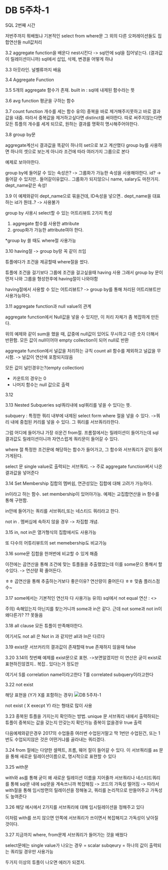 # DB 5주차-1

SQL 2번째 시간

저번주까지 뭐배웠냐
기본적인 select from where문
그 외의 다른 오퍼레이션들도
집합연산들
null값처리

3.2
aggregate function을 배운다
nest시킨다 -> sql안에 sql을 집어넣는다. (결과값이 릴레이션이니까)
sql에서 삽입, 삭제, 변경을 어떻게 하냐

3.3
아웃라인.
널벨류까지 배움

3.4
Aggregate Function

3.5
5개의 aggregate 함수가 존재.
built in : sql에 내제된 함수라는 뜻

3.6
avg function
평균을 구하는 함수

3.7
count function
개수를 세는 함수
유의) 중복을 바로 제거해주지못하고 바로 결과값을 내줌.
	따라서 중복값을 제거하고싶다면 distinct를 써야한다.
	따로 써주지않는다면 모든 튜플의 개수를 세게 되므로, 원하는 결과를 명확히 명시해주어야한다.

3.8
group by문

aggregate계산시 결과값을 똑같이 하나의 set으로 보고 계산했다
group by를 사용하면 하나의 셋으로 보는게 아니라 조건에 따라 여러가지 그룹으로 본다

예제로 보아야한다.

group by에 들어갈 수 있는 속성은? -> 그룹화가 가능한 속성을 사용해야한다.
id? -> 들어갈 수 있지만.. 들어갈이유없다.. 그룹화가 되지않으니
name, salary도 마찬가지.
dept_name같은 속성!

3.9
이 예제와같이 dept_name으로 묶을건데, ID속성을 넣으면..
	dept_name을 대표하는 id가 뭔데..? -> 사용불가

group by 사용시 select할 수 있는 어트리뷰트
2가지 특성
1. aggregate 함수를 사용한 attribute
2. group화가 가능한 attribute여야 한다.

*group by 쓸 때도 where절 사용가능

3.10
having절
-> group by랑 꼭 같이 쓰임

튜플에다가 조건을 제공할때 where절을 썼다.

튜플에 조건을 걸기보다 그룹에 조건을 걸고싶을때 having 사용
그래서 group by 문이 먼저 나와 그룹을 형성한후에 having절이 나와야함

having절에서 사용할 수 있는 어트리뷰트?
	-> group by를 통해 처리된 어트리뷰트만 사용가능하다.

3.11
aggregate function과 null value의 관계

aggregate function에서 Null값을 넣을 수 있지만, 이 처리 자체가 좀 복잡하게 만든다.

위의 예제와 같이 sum을 했을 때, 값중에 null값이 있어도 무시하고 다른 숫자 더해서 반환함.
모든 값이 null이어야 empty collection이 되어 null로 반환

aggregate function에서 널값을 처리하는 규칙
count all 함수를 제외하고 널값을 무시함. -> 널값이 연산에 포함되지않음

모든 값이 널인경우는?(empty collection)
- 카운트의 경우는 0
- 나머지 함수는 null 값으로 출력

3.12

3.13
Nested Subqueries
sql쿼리내에 sql쿼리를 넣을 수 있다는 뜻.

subquery : 특정한 쿼리 내부에 내제된 select form where 절을 넣을 수 있다.
	->쿼리 내에 중첩된 커리를 넣을 수 있다. 그 쿼리를 서브쿼리라한다.

그럼 어디에 들어가냐
가장 쉬운건 from절.
프롬절에서는 릴레이션이 들어가는데 sql 결과값도 릴레이션이니까 자연스럽게 쿼리문이 들어갈 수 있다.

where 절
특정한 조건문에 해당하는 함수가 들어가고, 그 함수와 서브쿼리가 같이 들어가게된다.

select 문
single value로 출력되는 서브쿼리. -> 주로 aggregate function써서 나온 결과값을 넣어준다

3.14
Set Membership
집합의 멤버쉽, 연관성있는 집합에 대해 고려가 가능하다.

in이라고 하는 함수. set membership이 있어야가능.
예제는 교집합연산을 in 함수를 통해 구현함.

in안에 들어가는 쿼리를 서브쿼리,또는 네스티드 쿼리라고 한다.

not in . 멤버십에 속하지 않을 경우
-> 차집합 개념.

3.15
in, not in은 열거형식의 집합에서도 사용가능

또 다수의 어튜리뷰트의 set memebership도 비교가능

3.16
some문
집합을 한꺼번에 비교할 수 있게 해줌

이전에는 곱연산을 통해 조건에 맞는 튜플들을 추출했었는데
이를 some문으 통해서 할 수있다. -> 연산량 확 줄어든다.

ㅎㅎ 곱연산을 통해 추출하는거보다 좋은이유? 연산량이 줄어든다 ㅎㅎ 맞춤 플러스점수~

3.17
some에서는 기본적인 연산자 다 사용가능
유의) sql에서 not equal 연산 : <>

주의)
속해있는지 아닌지를 찾는거니까 some과 in은 같다.
근데 not some과 not in이 왜다른가?
?? 못들음

3.18
all clause
모든 튜플이 만족해야한다.

여기서도 not all 은 Not in 과 같지만
all과 In은 다르다

3.19
exist문
서브커리의 결과값이 존재할때 true
존재하지 않을때 false

3.20
3.14의 첫번째 예제를 exist문으로 표현.
->보면알겠지만 이 연산은 굳이 exist로표현하진않겠지.. 복잡.. 있다는거 정도만

여기서 S를 correlation name이라고한다
T를 correlated subquery이라고한다

3.22
not exist

해당 표현을 (Y가 X를 포함하는 경우)
![DB 5주차-1](images/DB%205주차-1.png)

not exist ( X execpt Y) 라는 형태로 많이 사용

3.23
중복된 튜플을 가지는지 확인하는 방법.
unique 문
서브쿼리 내에서 출력하되는 튜플이 중복되는 값을 갖는지 안갖는지 확인가능
중복이 없을경우 true 출력

다음예제와같은경우
2017의 수업들중 여러번 수업된거말고 딱 1번만 수업된건, 또는 1번도 수업되지않은 것은 어떤거냐를 골라내는 쿼리겠다.

3.24
from 절에는 다양한 셀렉트, 프롬, 웨어 절이 들어갈 수 있다.
이 서브쿼리를 as 문을 통해 새로운 릴레이션이름으로, 명시적으로 표현할 수 있다

3.25
with문

with와 as를 통해 굳이 왜 새로운 릴레이션 이름을 지어줄까
서브쿼리나 네스티드쿼리를 통해 sql문 내에 sql문을 계속쓰니까 복잡해짐
-> 코드의 가독성 떨어짐
-> 따라서 with절을 통해 임시방편의 릴레이션을 정해놓고, 쿼리를 논리적으로 만들어주고 가독성도 높여준다

3.26
해당 예시에서 2가지를 서브쿼리에 대해 임시릴레이션을 정해주고 있다

이처럼 with를 쓰지 않으면 안쪽에 서브쿼리가 쓰이면서 복잡해지고 가독성이 낮아질 것이다.

3.27
지금까지 where, from문제 서브쿼리가 들어가는 것을 배웠다

select문에는 single value가 나오는 경우 = scalar subqeury = 하나의 값이 출력되는 쿼리일 경우만 사용가능

두가지 이상의 튜플이 나오면 에러가 되겠지.

